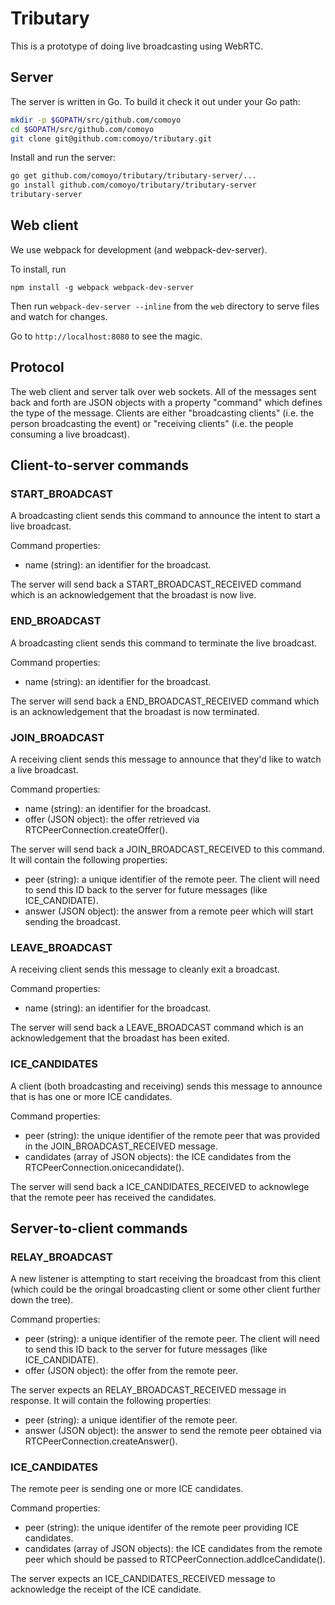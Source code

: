 Tributary
=========

This is a prototype of doing live broadcasting using WebRTC.

Server
------

The server is written in Go. To build it check it out under your Go path:
```bash
mkdir -p $GOPATH/src/github.com/comoyo
cd $GOPATH/src/github.com/comoyo
git clone git@github.com:comoyo/tributary.git
```

Install and run the server:
```bash
go get github.com/comoyo/tributary/tributary-server/...
go install github.com/comoyo/tributary/tributary-server
tributary-server
```

Web client
----------
We use webpack for development (and webpack-dev-server).

To install, run

    npm install -g webpack webpack-dev-server

Then run `webpack-dev-server --inline` from the `web` directory to serve
files and watch for changes.

Go to `http://localhost:8080` to see the magic.

Protocol
--------
The web client and server talk over web sockets. All of the messages sent back and forth are JSON objects with a property "command" which defines the type of the message. Clients are either "broadcasting clients" (i.e. the person broadcasting the event) or "receiving clients" (i.e. the people consuming a live broadcast).

## Client-to-server commands

### START_BROADCAST

A broadcasting client sends this command to announce the intent to start a live broadcast.

Command properties:
  * name (string): an identifier for the broadcast.

The server will send back a START_BROADCAST_RECEIVED command which is an acknowledgement that the broadast is now live.

### END_BROADCAST

A broadcasting client sends this command to terminate the live broadcast.

Command properties:
  * name (string): an identifier for the broadcast.

The server will send back a END_BROADCAST_RECEIVED command which is an acknowledgement that the broadast is now terminated.

### JOIN_BROADCAST

A receiving client sends this message to announce that they'd like to watch a live broadcast.

Command properties:
  * name (string): an identifier for the broadcast.
  * offer (JSON object): the offer retrieved via RTCPeerConnection.createOffer().

The server will send back a JOIN_BROADCAST_RECEIVED to this command. It will contain the following properties:
  * peer (string): a unique identifier of the remote peer. The client will need to send this ID back to the server for future messages (like ICE_CANDIDATE).
  * answer (JSON object): the answer from a remote peer which will start sending the broadcast.

### LEAVE_BROADCAST

A receiving client sends this message to cleanly exit a broadcast.

Command properties:
  * name (string): an identifier for the broadcast.

The server will send back a LEAVE_BROADCAST command which is an acknowledgement that the broadast has been exited.

### ICE_CANDIDATES

A client (both broadcasting and receiving) sends this message to announce that is has one or more ICE candidates.

Command properties:
  * peer (string): the unique identifier of the remote peer that was provided in the JOIN_BROADCAST_RECEIVED message.
  * candidates (array of JSON objects): the ICE candidates from the RTCPeerConnection.onicecandidate().

The server will send back a ICE_CANDIDATES_RECEIVED to acknowlege that the remote peer has received the candidates.

## Server-to-client commands

### RELAY_BROADCAST

A new listener is attempting to start receiving the broadcast from this client (which could be the oringal broadcasting client or some other client further down the tree).

Command properties:
  * peer (string): a unique identifier of the remote peer. The client will need to send this ID back to the server for future messages (like ICE_CANDIDATE).
  * offer (JSON object): the offer from the remote peer.

The server expects an RELAY_BROADCAST_RECEIVED message in response. It will contain the following properties:
  * peer (string): a unique identifier of the remote peer.
  * answer (JSON object): the answer to send the remote peer obtained via RTCPeerConnection.createAnswer().

### ICE_CANDIDATES

The remote peer is sending one or more ICE candidates.

Command properties:
  * peer (string): the unique identifer of the remote peer providing ICE candidates.
  * candidates (array of JSON objects): the ICE candidates from the remote peer which should be passed to RTCPeerConnection.addIceCandidate().

The server expects an ICE_CANDIDATES_RECEIVED message to acknowledge the receipt of the ICE candidate.
